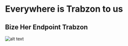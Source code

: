 # Everywhere is Trabzon to us


## Bize Her Endpoint Trabzon

![alt text](https://www.trabzonspor.org.tr/download/resources/logo_1751751654_1000x700_false.jpg)

